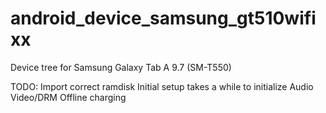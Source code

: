 # android_device_samsung_gt510wifixx
Device tree for Samsung Galaxy Tab A 9.7 (SM-T550)


TODO:
Import correct ramdisk
Initial setup takes a while to initialize
Audio
Video/DRM
Offline charging